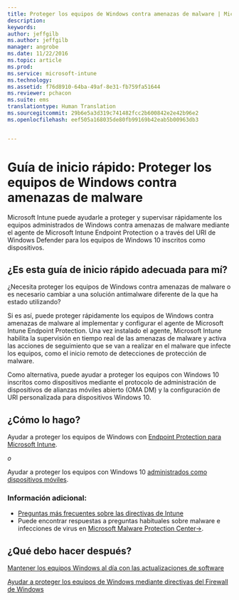 ```yaml
---
title: Proteger los equipos de Windows contra amenazas de malware | Microsoft Intune
description: 
keywords: 
author: jeffgilb
ms.author: jeffgilb
manager: angrobe
ms.date: 11/22/2016
ms.topic: article
ms.prod: 
ms.service: microsoft-intune
ms.technology: 
ms.assetid: f76d8910-64ba-49af-8e31-fb759fa51644
ms.reviewer: pchacon
ms.suite: ems
translationtype: Human Translation
ms.sourcegitcommit: 29b6e5a3d319c741482fcc2b600842e2e42b96e2
ms.openlocfilehash: eef505a168035de80fb99169b42eab5b00963db3


---
```


# <a name="quick-start-guide-protect-windows-pcs-against-malware-threats"></a>Guía de inicio rápido: Proteger los equipos de Windows contra amenazas de malware
Microsoft Intune puede ayudarle a proteger y supervisar rápidamente los equipos administrados de Windows contra amenazas de malware mediante el agente de Microsoft Intune Endpoint Protection o a través del URI de Windows Defender para los equipos de Windows 10 inscritos como dispositivos.

## <a name="is-this-quick-start-guide-right-for-me"></a>¿Es esta guía de inicio rápido adecuada para mí?
¿Necesita proteger los equipos de Windows contra amenazas de malware o es necesario cambiar a una solución antimalware diferente de la que ha estado utilizando?

Si es así, puede proteger rápidamente los equipos de Windows contra amenazas de malware al implementar y configurar el agente de Microsoft Intune Endpoint Protection. Una vez instalado el agente, Microsoft Intune habilita la supervisión en tiempo real de las amenazas de malware y activa las acciones de seguimiento que se van a realizar en el malware que infecte los equipos, como el inicio remoto de detecciones de protección de malware.

Como alternativa, puede ayudar a proteger los equipos con Windows 10 inscritos como dispositivos mediante el protocolo de administración de dispositivos de alianzas móviles abierto (OMA DM) y la configuración de URI personalizada para dispositivos Windows 10.

## <a name="how-do-i-do-it"></a>¿Cómo lo hago?
Ayudar a proteger los equipos de Windows con [Endpoint Protection para Microsoft Intune](/intune/deploy-use/help-secure-windows-pcs-with-endpoint-protection-for-microsoft-intune).

*o*

Ayudar a proteger los equipos con Windows 10 [administrados como dispositivos móviles](/intune/deploy-use/windows-10-policy-settings-in-microsoft-intune).


### <a name="additional-information"></a>Información adicional:
- [Preguntas más frecuentes sobre las directivas de Intune](/intune/deploy-use/manage-settings-and-features-on-your-devices-with-microsoft-intune-policies#frequently-asked-questions-about-intune-policies)
- Puede encontrar respuestas a preguntas habituales sobre malware e infecciones de virus en <a href="https://www.microsoft.com/security/portal/mmpc/" target="_blank">Microsoft Malware Protection Center&rarr;</a>.


## <a name="what-should-i-do-next"></a>¿Qué debo hacer después?
[Mantener los equipos Windows al día con las actualizaciones de software](/intune/deploy-use/keep-windows-pcs-up-to-date-with-software-updates-in-microsoft-intune)

[Ayudar a proteger los equipos de Windows mediante directivas del Firewall de Windows](/intune/deploy-use/help-protect-windows-pcs-using-windows-firewall-policies-in-microsoft-intune)



<!--HONumber=Nov16_HO4-->


